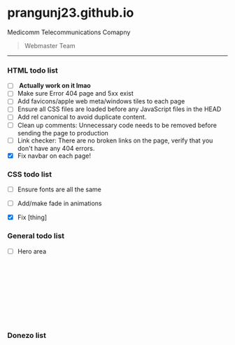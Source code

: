 # prangunj23.github.io
Medicomm Telecommunications Comapny
> Webmaster Team
---

### HTML todo list

- [ ] <b> Actually work on it lmao</b>
- [ ] Make sure Error 404 page and 5xx exist
- [ ] Add favicons/apple web meta/windows tiles to each page
- [ ] Ensure all CSS files are loaded before any JavaScript files in the HEAD
- [ ] Add rel canonical to avoid duplicate content.  
- [ ] Clean up comments: Unnecessary code needs to be removed before sending the page to production
- [ ] Link checker: There are no broken links on the page, verify that you don't have any 404 errors.
- [x] Fix navbar on each page!

### CSS todo list
- [ ] Ensure fonts are all the same
- [ ] Add/make fade in animations
- [x] Fix [thing]


### General todo list

- [ ] Hero area

<br><br><br><br><br><br><br><br>

### Donezo list
